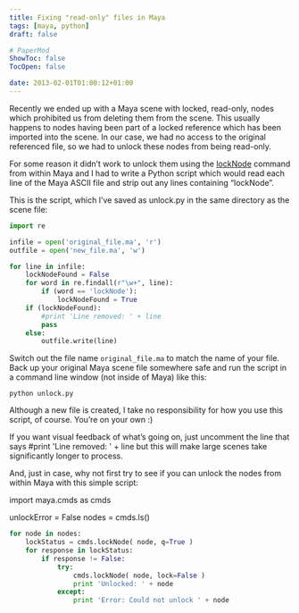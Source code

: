 ```yaml
---
title: Fixing "read-only" files in Maya
tags: [maya, python]
draft: false

# PaperMod
ShowToc: false
TocOpen: false

date: 2013-02-01T01:00:12+01:00
---
```


Recently we ended up with a Maya scene with locked, read-only, nodes which prohibited us from deleting them from the scene. This usually happens to nodes having been part of a locked reference which has been imported into the scene. In our case, we had no access to the original referenced file, so we had to unlock these nodes from being read-only.



For some reason it didn’t work to unlock them using the [lockNode](http://download.autodesk.com/global/docs/maya2012/en_us/CommandsPython/lockNode.html) command from within Maya and I had to write a Python script which would read each line of the Maya ASCII file and strip out any lines containing “lockNode”.

This is the script, which I’ve saved as unlock.py in the same directory as the scene file:

```python
import re

infile = open('original_file.ma', 'r')
outfile = open('new_file.ma', 'w')

for line in infile:
	lockNodeFound = False
	for word in re.findall(r"\w+", line):
		if (word == 'lockNode'):
			lockNodeFound = True
	if (lockNodeFound):
		#print 'Line removed: ' + line
		pass
	else:
		outfile.write(line)
```


Switch out the file name `original_file.ma` to match the name of your file. Back up your original Maya scene file somewhere safe and run the script in a command line window (not inside of Maya) like this:

    python unlock.py

Although a new file is created, I take no responsibility for how you use this script, of course. You’re on your own :)

If you want visual feedback of what’s going on, just uncomment the line that says #print 'Line removed: ' + line but this will make large scenes take significantly longer to process.

And, just in case, why not first try to see if you can unlock the nodes from within Maya with this simple script:


import maya.cmds as cmds

unlockError = False
nodes = cmds.ls()

```python
for node in nodes:
	lockStatus = cmds.lockNode( node, q=True )
	for response in lockStatus:
		if response != False:
			try:
				cmds.lockNode( node, lock=False )
				print 'Unlocked: ' + node
			except:
				print 'Error: Could not unlock ' + node
```
